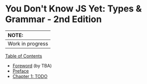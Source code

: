 # You Don't Know JS Yet: Types & Grammar - 2nd Edition

| NOTE: |
| :--- |
| Work in progress |

[Table of Contents](toc.md)

* [Foreword](foreword.md) \(by TBA\)
* [Preface](../preface.md)
* [Chapter 1: TODO](ch1.md)

